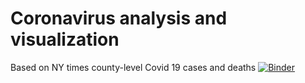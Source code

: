 # Coronavirus analysis and visualization
Based on NY times county-level Covid 19 cases and deaths
[![Binder](https://mybinder.org/badge_logo.svg)](https://mybinder.org/v2/gh/shapirok/covidAnalysis/master?filepath=CovidAnalysis.ipynb)

